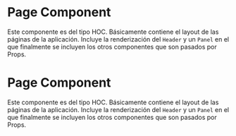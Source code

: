 # Page Component

Este componente es del tipo HOC. Básicamente contiene el layout de las páginas de la aplicación. Incluye la renderización del `Header` y un `Panel` en el que finalmente se incluyen los otros componentes que son pasados por Props.

# Page Component

Este componente es del tipo HOC. Básicamente contiene el layout de las páginas de la aplicación. Incluye la renderización del `Header` y un `Panel` en el que finalmente se incluyen los otros componentes que son pasados por Props.

